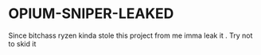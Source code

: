 # OPIUM-SNIPER-LEAKED
Since bitchass ryzen kinda stole this project from me imma leak it . Try not to skid it
